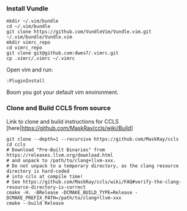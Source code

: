 ### Install Vundle

```
mkdir ~/.vim/bundle
cd ~/.vim/bundle
git clone https://github.com/VundleVim/Vundle.vim.git ~/.vim/bundle/Vundle.vim
mkdir vimrc_repo
cd vimrc_repo
git clone git@github.com:dwes7/.vimrc.git
cp .vimrc/.vimrc ~/.vimrc
```

Open vim and run:
```
:PluginInstall
```

Boom you got your default vim environment.


### Clone and Build CCLS from source
Link to clone and build instructions for CCLS
[here|https://github.com/MaskRay/ccls/wiki/Build]
```
git clone --depth=1 --recursive https://github.com/MaskRay/ccls
cd ccls
# Download "Pre-Built Binaries" from https://releases.llvm.org/download.html
# and unpack to /path/to/clang+llvm-xxx.
# Do not unpack to a temporary directory, as the clang resource directory is hard-coded
# into ccls at compile time!
# See https://github.com/MaskRay/ccls/wiki/FAQ#verify-the-clang-resource-directory-is-correct
cmake -H. -BRelease -DCMAKE_BUILD_TYPE=Release -DCMAKE_PREFIX_PATH=/path/to/clang+llvm-xxx
cmake --build Release
```






